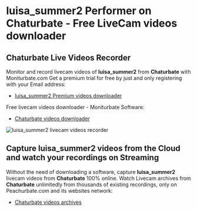 # luisa_summer2 Performer on Chaturbate - Free LiveCam videos downloader

## Chaturbate Live Videos Recorder

Monitor and record livecam videos of **luisa_summer2** from **Chaturbate** with Moniturbate.com
Get a premium trial for free by just and only registering with your Email address:
* [luisa_summer2 Premium videos downloader](https://moniturbate.com/request-demo-licence-key.html)

Free livecam videos downloader - Moniturbate Software:
* [Chaturbate videos downloader](https://moniturbate.com/moniturbate-download-software.html)

![luisa_summer2 livecam videos recorder](https://peachurnet.com/templates/moniturbate-software.png)


## Capture luisa_summer2 videos from the Cloud and watch your recordings on Streaming

Without the need of downloading a software, capture **luisa_summer2** livecam videos from **Chaturbate** 100% online.
Watch Livecam archives from **Chaturbate** unlimitedly from thousands of existing recordings, only on Peachurbate.com and its websites network:
* [Chaturbate videos archives](https://peachurnet.com/)